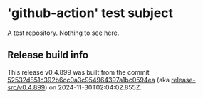 # 'github-action' test subject

A test repository. Nothing to see here.


## Release build info

This release v0.4.899 was built from the commit [52532d851c392b6cc0a3c954964397a1bc0594ea](https://github.com/kattecon/gh-release-test-ga/tree/52532d851c392b6cc0a3c954964397a1bc0594ea) (aka [release-src/v0.4.899](https://github.com/kattecon/gh-release-test-ga/tree/release-src/v0.4.899)) on 2024-11-30T02:04:02.855Z.
        